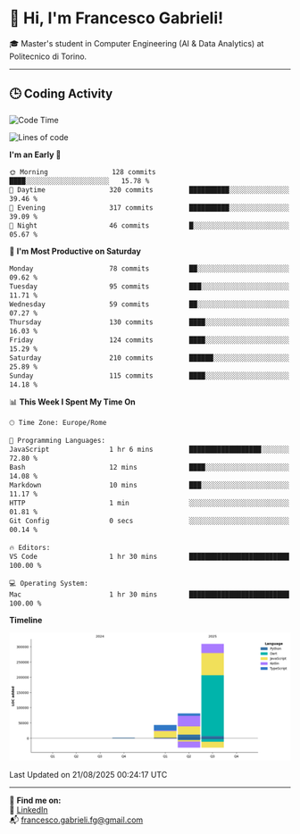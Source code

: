 # 👋 Hi, I'm Francesco Gabrieli!

🎓 Master's student in Computer Engineering (AI & Data Analytics) at Politecnico di Torino.  

---

## 🕒 Coding Activity

<!--START_SECTION:waka-->
![Code Time](http://img.shields.io/badge/Code%20Time-120%20hrs%2035%20mins-blue)

![Lines of code](https://img.shields.io/badge/From%20Hello%20World%20I%27ve%20Written-434.3%20thousand%20lines%20of%20code-blue)

**I'm an Early 🐤** 

```text
🌞 Morning                128 commits         ████░░░░░░░░░░░░░░░░░░░░░   15.78 % 
🌆 Daytime                320 commits         ██████████░░░░░░░░░░░░░░░   39.46 % 
🌃 Evening                317 commits         ██████████░░░░░░░░░░░░░░░   39.09 % 
🌙 Night                  46 commits          █░░░░░░░░░░░░░░░░░░░░░░░░   05.67 % 
```
📅 **I'm Most Productive on Saturday** 

```text
Monday                   78 commits          ██░░░░░░░░░░░░░░░░░░░░░░░   09.62 % 
Tuesday                  95 commits          ███░░░░░░░░░░░░░░░░░░░░░░   11.71 % 
Wednesday                59 commits          ██░░░░░░░░░░░░░░░░░░░░░░░   07.27 % 
Thursday                 130 commits         ████░░░░░░░░░░░░░░░░░░░░░   16.03 % 
Friday                   124 commits         ████░░░░░░░░░░░░░░░░░░░░░   15.29 % 
Saturday                 210 commits         ██████░░░░░░░░░░░░░░░░░░░   25.89 % 
Sunday                   115 commits         ████░░░░░░░░░░░░░░░░░░░░░   14.18 % 
```


📊 **This Week I Spent My Time On** 

```text
🕑︎ Time Zone: Europe/Rome

💬 Programming Languages: 
JavaScript               1 hr 6 mins         ██████████████████░░░░░░░   72.80 % 
Bash                     12 mins             ████░░░░░░░░░░░░░░░░░░░░░   14.08 % 
Markdown                 10 mins             ███░░░░░░░░░░░░░░░░░░░░░░   11.17 % 
HTTP                     1 min               ░░░░░░░░░░░░░░░░░░░░░░░░░   01.81 % 
Git Config               0 secs              ░░░░░░░░░░░░░░░░░░░░░░░░░   00.14 % 

🔥 Editors: 
VS Code                  1 hr 30 mins        █████████████████████████   100.00 % 

💻 Operating System: 
Mac                      1 hr 30 mins        █████████████████████████   100.00 % 
```

**Timeline**

![Lines of Code chart](https://raw.githubusercontent.com/francescogabrieli/francescogabrieli/main/assets/bar_graph.png)


 Last Updated on 21/08/2025 00:24:17 UTC
<!--END_SECTION:waka-->


---



🔗 **Find me on:**  
💼 [LinkedIn](https://www.linkedin.com/in/francesco-gabrieli)  
📬 francesco.gabrieli.fg@gmail.com  



